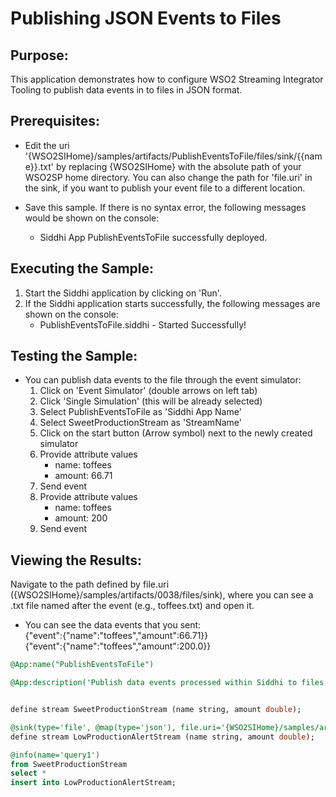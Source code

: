 # Publishing JSON Events to Files

## Purpose:
This application demonstrates how to configure WSO2 Streaming Integrator Tooling to publish data events in to files in JSON format.

## Prerequisites:
* Edit the uri '{WSO2SIHome}/samples/artifacts/PublishEventsToFile/files/sink/{{name}}.txt' by replacing {WSO2SIHome} with the absolute path of your WSO2SP home directory. You can also change the path for 'file.uri' in the sink, if you want to publish your event file to a different location.

* Save this sample. If there is no syntax error, the following messages would be shown on the console:
    - Siddhi App PublishEventsToFile successfully deployed.

## Executing the Sample:
1. Start the Siddhi application by clicking on 'Run'.
2. If the Siddhi application starts successfully, the following messages are shown on the console:
    * PublishEventsToFile.siddhi - Started Successfully!

## Testing the Sample:
* You can publish data events to the file through the event simulator:
    1. Click on 'Event Simulator' (double arrows on left tab)
    2. Click 'Single Simulation' (this will be already selected)
    3. Select PublishEventsToFile as 'Siddhi App Name'
    4. Select SweetProductionStream as 'StreamName'
    5. Click on the start button (Arrow symbol) next to the newly created simulator
    6. Provide attribute values
        - name: toffees
        - amount: 66.71
    7. Send event
    8. Provide attribute values
        - name: toffees
        - amount: 200
    9. Send event

## Viewing the Results:
Navigate to the path defined by file.uri ({WSO2SIHome}/samples/artifacts/0038/files/sink),
where you can see a .txt file named after the event (e.g., toffees.txt) and open it.


* You can see the data events that you sent:<br/>
{"event":{"name":"toffees","amount":66.71}}<br/>
{"event":{"name":"toffees","amount":200.0}}

```sql
@App:name("PublishEventsToFile")

@App:description('Publish data events processed within Siddhi to files in Json format.')


define stream SweetProductionStream (name string, amount double);

@sink(type='file', @map(type='json'), file.uri='{WSO2SIHome}/samples/artifacts/PublishEventsToFile/files/sink/{{name}}.txt')
define stream LowProductionAlertStream (name string, amount double);

@info(name='query1') 
from SweetProductionStream
select *
insert into LowProductionAlertStream;
```